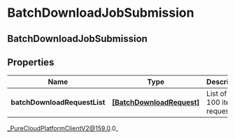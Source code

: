 # BatchDownloadJobSubmission

## BatchDownloadJobSubmission

## Properties

|Name | Type | Description | Notes|
|------------ | ------------- | ------------- | -------------|
| **batchDownloadRequestList** | [**[BatchDownloadRequest]**](BatchDownloadRequest) | List of up to 100 items requested | |



_PureCloudPlatformClientV2@159.0.0_
